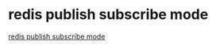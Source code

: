 # redis publish subscribe mode
[redis publish subscribe mode](https://aiwithcloud.com/2022/09/16/redis_publish_subscribe_mode/)